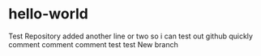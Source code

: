 # hello-world
Test Repository
added another line
or two
so i can test out github quickly
comment
comment
comment
test test
New branch
